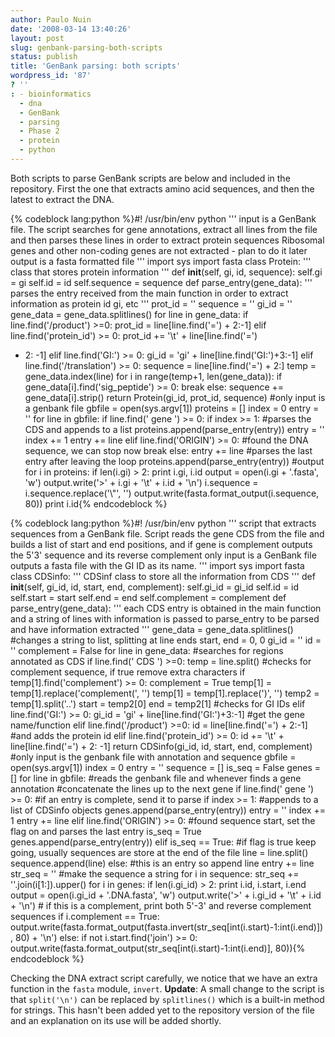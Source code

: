 ```yaml
---
author: Paulo Nuin
date: '2008-03-14 13:40:26'
layout: post
slug: genbank-parsing-both-scripts
status: publish
title: 'GenBank parsing: both scripts'
wordpress_id: '87'
? ''
: - bioinformatics
  - dna
  - GenBank
  - parsing
  - Phase 2
  - protein
  - python
---
```


Both scripts to parse GenBank scripts are below and included in the
repository. First the one that extracts amino acid sequences, and then
the latest to extract the DNA. 

{% codeblock lang:python %}\#!
/usr/bin/env python ''' input is a GenBank file. The script searches for
gene annotations, extract all lines from the file and then parses these
lines in order to extract protein sequences Ribosomal genes and other
non-coding genes are not extracted - plan to do it later output is a
fasta formatted file ''' import sys import fasta class Protein: '''
class that stores protein information ''' def __init__(self, gi, id,
sequence): self.gi = gi self.id = id self.sequence = sequence def
parse_entry(gene_data): ''' parses the entry received from the main
function in order to extract information as protein id gi, etc '''
prot_id = '' sequence = '' gi_id = '' gene_data =
gene_data.splitlines() for line in gene_data: if line.find('/product')
\>=0: prot_id = line[line.find('=') + 2:-1] elif
line.find('protein_id') \>= 0: prot_id += '\\t' + line[line.find('=')
+ 2: -1] elif line.find('GI:') \>= 0: gi_id = 'gi' +
line[line.find('GI:')+3:-1] elif line.find('/translation') \>= 0:
sequence = line[line.find('=') + 2:] temp = gene_data.index(line) for i
in range(temp+1, len(gene_data)): if gene_data[i].find('sig_peptide')
\>= 0: break else: sequence += gene_data[i].strip() return
Protein(gi_id, prot_id, sequence) \#only input is a genbank file
gbfile = open(sys.argv[1]) proteins = [] index = 0 entry = '' for line
in gbfile: if line.find(' gene ') \>= 0: if index \>= 1: \#parses the
CDS and appends to a list proteins.append(parse_entry(entry)) entry =
'' index += 1 entry += line elif line.find('ORIGIN') \>= 0: \#found the
DNA sequence, we can stop now break else: entry += line \#parses the
last entry after leaving the loop proteins.append(parse_entry(entry))
\#output for i in proteins: if len(i.gi) \> 2: print i.gi, i.id output =
open(i.gi + '.fasta', 'w') output.write('\>' + i.gi + '\\t' + i.id +
'\\n') i.sequence = i.sequence.replace('\\"', '')
output.write(fasta.format_output(i.sequence, 80)) print
i.id{% endcodeblock %} 

{% codeblock lang:python %}\#! /usr/bin/env python
''' script that extracts sequences from a GenBank file. Script reads the
gene CDS from the file and builds a list of start and end positions, and
if gene is complement outputs the 5'3' sequence and its reverse
complement only input is a GenBank file outputs a fasta file with the GI
ID as its name. ''' import sys import fasta class CDSinfo: ''' CDSinf
class to store all the information from CDS ''' def __init__(self,
gi_id, id, start, end, complement): self.gi_id = gi_id self.id = id
self.start = start self.end = end self.complement = complement def
parse_entry(gene_data): ''' each CDS entry is obtained in the main
function and a string of lines with information is passed to
parse_entry to be parsed and have information extracted ''' gene_data
= gene_data.splitlines() \#changes a string to list, splitting at line
ends start, end = 0, 0 gi_id = '' id = '' complement = False for line
in gene_data: \#searches for regions annotated as CDS if line.find('
CDS ') \>=0: temp = line.split() \#checks for complement sequence, if
true remove extra characters if temp[1].find('complement') \>= 0:
complement = True temp[1] = temp[1].replace('complement(', '') temp[1] =
temp[1].replace(')', '') temp2 = temp[1].split('..') start = temp2[0]
end = temp2[1] \#checks for GI IDs elif line.find('GI:') \>= 0: gi_id =
'gi' + line[line.find('GI:')+3:-1] \#get the gene name/function elif
line.find('/product') \>=0: id = line[line.find('=') + 2:-1] \#and adds
the protein id elif line.find('protein_id') \>= 0: id += '\\t' +
line[line.find('=') + 2: -1] return CDSinfo(gi_id, id, start, end,
complement) \#only input is the genbank file with annotation and
sequence gbfile = open(sys.argv[1]) index = 0 entry = '' sequence = []
is_seq = False genes = [] for line in gbfile: \#reads the genbank file
and whenever finds a gene annotation \#concatenate the lines up to the
next gene if line.find(' gene ') \>= 0: \#if an entry is complete, send
it to parse if index \>= 1: \#appends to a list of CDSinfo objects
genes.append(parse_entry(entry)) entry = '' index += 1 entry += line
elif line.find('ORIGIN') \>= 0: \#found sequence start, set the flag on
and parses the last entry is_seq = True
genes.append(parse_entry(entry)) elif is_seq == True: \#if flag is
true keep going, usually sequences are store at the end of the file line
= line.split() sequence.append(line) else: \#this is an entry so append
line entry += line str_seq = '' \#make the sequence a string for i in
sequence: str_seq += ''.join(i[1:]).upper() for i in genes: if
len(i.gi_id) \> 2: print i.id, i.start, i.end output = open(i.gi_id +
'.DNA.fasta', 'w') output.write('\>' + i.gi_id + '\\t' + i.id + '\\n')
\# if this is a complement, print both 5'-3' and reverse complement
sequences if i.complement == True:
output.write(fasta.format_output(fasta.invert(str_seq[int(i.start)-1:int(i.end)]),
80) + '\\n') else: if not i.start.find('join') \>= 0:
output.write(fasta.format_output(str_seq[int(i.start)-1:int(i.end)],
80)){% endcodeblock %} 

Checking the DNA extract script carefully, we notice
that we have an extra function in the `fasta` module, `invert`.
**Update**: A small change to the script is that `split('\n')` can be
replaced by `splitlines()` which is a built-in method for strings. This
hasn't been added yet to the repository version of the file and an
explanation on its use will be added shortly.
